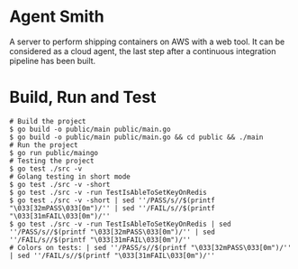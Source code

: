 Agent Smith
===========

A server to perform shipping containers on AWS with a web tool.
It can be considered as a cloud agent, the last step after a continuous integration pipeline has been built.

# Build, Run and Test

```
# Build the project
$ go build -o public/main public/main.go
$ go build -o public/main public/main.go && cd public && ./main
# Run the project
$ go run public/maingo
# Testing the project
$ go test ./src -v
# Golang testing in short mode
$ go test ./src -v -short
$ go test ./src -v -run TestIsAbleToSetKeyOnRedis
$ go test ./src -v -short | sed ''/PASS/s//$(printf "\033[32mPASS\033[0m")/'' | sed ''/FAIL/s//$(printf "\033[31mFAIL\033[0m")/''
$ go test ./src -v -run TestIsAbleToSetKeyOnRedis | sed ''/PASS/s//$(printf "\033[32mPASS\033[0m")/'' | sed ''/FAIL/s//$(printf "\033[31mFAIL\033[0m")/''
# Colors on tests: | sed ''/PASS/s//$(printf "\033[32mPASS\033[0m")/'' | sed ''/FAIL/s//$(printf "\033[31mFAIL\033[0m")/''
```
